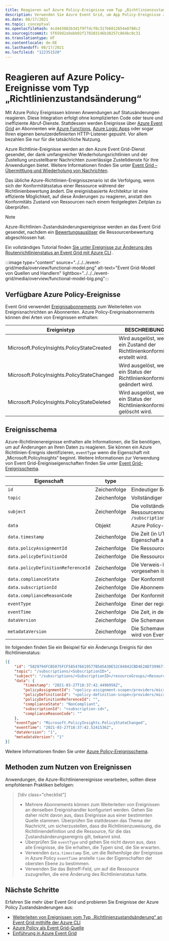 ```yaml
---
title: Reagieren auf Azure Policy-Ereignisse vom Typ „Richtlinienzustandsänderung“
description: Verwenden Sie Azure Event Grid, um App Policy-Ereignisse zu abonnieren, mit denen Anwendungen auf Zustandsänderungen reagieren können, ohne dass komplizierter Code erforderlich ist.
ms.date: 08/17/2021
ms.topic: conceptual
ms.openlocfilehash: 4cd443882b3d1f9ffdcf0c317b6012654e0780c2
ms.sourcegitcommit: 5f659d2a9abb92f178103146b38257c864bc8c31
ms.translationtype: HT
ms.contentlocale: de-DE
ms.lasthandoff: 08/17/2021
ms.locfileid: "122351520"
---
```

# <a name="reacting-to-azure-policy-state-change-events"></a>Reagieren auf Azure Policy-Ereignisse vom Typ „Richtlinienzustandsänderung“

Mit Azure Policy Ereignissen können Anwendungen auf Statusänderungen reagieren. Diese Integration erfolgt ohne komplizierten Code oder teure und ineffiziente Abruf-Dienste. Stattdessen werden Ereignisse über [Azure Event Grid](../../../event-grid/index.yml) an Abonnenten wie [Azure Functions](../../../azure-functions/index.yml), [Azure Logic Apps](../../../logic-apps/index.yml) oder sogar Ihren eigenen benutzerdefinierten HTTP-Listener gepusht.
Vor allem bezahlen Sie nur für die tatsächliche Nutzung.

Azure Richtlinie-Ereignisse werden an den Azure Event Grid-Dienst gesendet, der dank umfangreicher Wiederholungsrichtlinien und der Zustellung unzustellbarer Nachrichten zuverlässige Zustelldienste für Ihre Anwendungen bietet. Weitere Informationen finden Sie unter [Event Grid – Übermittlung und Wiederholung von Nachrichten](../../../event-grid/delivery-and-retry.md).

Das übliche Azure-Richtlinien-Ereignisszenario ist die Verfolgung, wenn sich der Konformitätsstatus einer Ressource während der Richtlinienbewertung ändert. Die ereignisbasierte Architektur ist eine effiziente Möglichkeit, auf diese Änderungen zu reagieren, anstatt den Konformitäts Zustand von Ressourcen nach einem festgelegten Zeitplan zu überprüfen.

> [!NOTE]
> Azure-Richtlinien-Zustandsänderungsereignisse werden an das Event Grid gesendet, nachdem ein [Bewertungsauslöser](../how-to/get-compliance-data.md#evaluation-triggers) die Ressourcenbewertung abgeschlossen hat.

Ein vollständiges Tutorial finden [Sie unter Ereignisse zur Änderung des Routenrichtlinienstatus an Event Grid mit Azure CLI](../tutorials/route-state-change-events.md) .

:::image type="content" source="../../../event-grid/media/overview/functional-model.png" alt-text="Event Grid-Modell von Quellen und Handlern" lightbox="../../../event-grid/media/overview/functional-model-big.png":::

## <a name="available-azure-policy-events"></a>Verfügbare Azure Policy-Ereignisse

Event Grid verwendet [Ereignisabonnements](../../../event-grid/concepts.md#event-subscriptions) zum Weiterleiten von Ereignisnachrichten an Abonnenten. Azure Policy-Ereignisabonnements können drei Arten von Ereignissen enthalten:

| Ereignistyp | BESCHREIBUNG |
| ---------- | ----------- |
| Microsoft.PolicyInsights.PolicyStateCreated | Wird ausgelöst, wenn ein Zustand der Richtlinienkonformität erstellt wird. |
| Microsoft.PolicyInsights.PolicyStateChanged | Wird ausgelöst, wenn ein Status der Richtlinienkonformität geändert wird. |
| Microsoft.PolicyInsights.PolicyStateDeleted | Wird ausgelöst, wenn ein Status der Richtlinienkonformität gelöscht wird. |

## <a name="event-schema"></a>Ereignisschema

Azure-Richtlinienereignisse enthalten alle Informationen, die Sie benötigen, um auf Änderungen an Ihren Daten zu reagieren. Sie können ein Azure Richtlinien-Ereignis identifizieren, `eventType` wenn die Eigenschaft mit „Microsoft.PolicyInsights“ beginnt.
Weitere Informationen zur Verwendung von Event Grid-Ereigniseigenschaften finden Sie unter [Event Grid-Ereignisschema](../../../event-grid/event-schema.md).

| Eigenschaft | type | BESCHREIBUNG |
| -------- | ---- | ----------- |
| `id` | Zeichenfolge | Eindeutiger Bezeichner für das Ereignis. |
| `topic` | Zeichenfolge | Vollständiger Ressourcenpfaf zur Ereignisquelle. Dieses Feld ist nicht beschreibbar. Dieser Wert wird von Event Grid bereitgestellt. |
| `subject` | Zeichenfolge | Die vollständig qualifizierte ID der Ressource, für die die Änderung des Konformitätsstatus gilt, einschließlich des Ressourcennamens und des Ressourcentyps. Verwendet das Format, `/subscriptions/<SubscriptionID>/resourceGroups/<ResourceGroup>/providers/<ProviderNamespace>/<ResourceType>/<ResourceName>` |
| `data` | Objekt | Azure Policy-Ereignisdaten. |
| `data.timestamp` | Zeichenfolge | Die Zeit (in UTC), zu der die Ressource von Azure Policy gescannt wurde. Verwenden Sie zum Sortieren von Ereignissen diese Eigenschaft anstelle der Eigenschaften der obersten Ebene `eventTime` oder `time`. |
| `data.policyAssignmentId` | Zeichenfolge | Die Ressourcen-ID der Richtlinienzuweisung. |
| `data.policyDefinitionId` | Zeichenfolge | Die Ressourcen-ID der Richtliniendefinition. |
| `data.policyDefinitionReferenceId` | Zeichenfolge | Die Verweis-ID für die Richtliniendefinition innerhalb der Initiativendefinition, wenn die Richtlinienzuweisung für eine Initiative vorgesehen ist. Kann leer sein. |
| `data.complianceState` | Zeichenfolge | Der Konformitätszustand der Ressource in Bezug auf die Richtlinienzuweisung. |
| `data.subscriptionId` | Zeichenfolge | Die Abonnement-ID der Ressource. |
| `data.complianceReasonCode` | Zeichenfolge | Der Konformitätsursachencode. Kann leer sein. |
| `eventType` | Zeichenfolge | Einer der registrierten Ereignistypen für die Ereignisquelle. |
| `eventTime` | Zeichenfolge | Die Zeit, in der das Ereignis generiert wird, basierend auf der UTC-Zeit des Anbieters. |
| `dataVersion` | Zeichenfolge | Die Schemaversion des Datenobjekts. Der Herausgeber definiert die Schemaversion. |
| `metadataVersion` | Zeichenfolge | Die Schemaversion der Ereignismetadaten. Event Grid definiert das Schema der Eigenschaften der obersten Ebene. Dieser Wert wird von Event Grid bereitgestellt. |

Im folgenden finden Sie ein Beispiel für ein Änderungs Ereignis für den Richtlinienstatus:

```json
[{
    "id": "5829794FCB5075FCF585476619577B5A5A30E52C84842CBD4E2AD73996714C4C",
    "topic": "/subscriptions/<SubscriptionID>",
    "subject": "/subscriptions/<SubscriptionID>/resourceGroups/<ResourceGroup>/providers/<ProviderNamespace>/<ResourceType>/<ResourceName>",
    "data": {
        "timestamp": "2021-03-27T18:37:42.4496956Z",
        "policyAssignmentId": "<policy-assignment-scope>/providers/microsoft.authorization/policyassignments/<policy-assignment-name>",
        "policyDefinitionId": "<policy-definition-scope>/providers/microsoft.authorization/policydefinitions/<policy-definition-name>",
        "policyDefinitionReferenceId": "",
        "complianceState": "NonCompliant",
        "subscriptionId": "<subscription-id>",
        "complianceReasonCode": ""
    },
    "eventType": "Microsoft.PolicyInsights.PolicyStateChanged",
    "eventTime": "2021-03-27T18:37:42.5241536Z",
    "dataVersion": "1",
    "metadataVersion": "1"
}]
```

Weitere Informationen finden Sie unter [Azure Policy-Ereignisschema](../../../event-grid/event-schema-policy.md).

## <a name="practices-for-consuming-events"></a>Methoden zum Nutzen von Ereignissen

Anwendungen, die Azure-Richtlinienereignisse verarbeiten, sollten diese empfohlenen Praktiken befolgen:

> [!div class="checklist"]
> - Mehrere Abonnements können zum Weiterleiten von Ereignissen an denselben Ereignishandler konfiguriert werden. Gehen Sie daher nicht davon aus, dass Ereignisse aus einer bestimmten Quelle stammen. Überprüfen Sie stattdessen das Thema der Nachricht, um sicherzustellen, dass die Richtlinienzuweisung, die Richtliniendefinition und die Ressource, für die das Zustandsänderungsereignis gilt, bekannt sind.
> - Überprüfen Sie `eventType` und gehen Sie nicht davon aus, dass alle Ereignisse, die Sie erhalten, die Typen sind, die Sie erwarten.
> - Verwenden `data.timestamp` Sie, um die Reihenfolge der Ereignisse in Azure Policy `eventTime` anstelle `time` der Eigenschaften der obersten Ebene zu bestimmen.
> - Verwenden Sie das Betreff-Feld, um auf die Ressource zuzugreifen, die eine Änderung des Richtlinienstatus hatte.

## <a name="next-steps"></a>Nächste Schritte

Erfahren Sie mehr über Event Grid und probieren Sie Ereignisse der Azure Policy Zustandsänderungen aus:

- [Weiterleiten von Ereignissen vom Typ „Richtlinienzustandsänderung“ an Event Grid mithilfe der Azure CLI](../tutorials/route-state-change-events.md)
- [Azure Policy als Event Grid-Quelle](../../../event-grid/event-schema-policy.md)
- [Einführung in Azure Event Grid](../../../event-grid/overview.md)
